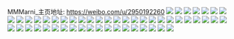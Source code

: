 MMMarni_主页地址: https://weibo.com/u/2950192260 
![](https://wx4.sinaimg.cn/mw2000/afd85c84ly1h928uoiv12j21u02n2hdt.jpg) 
![](https://wx4.sinaimg.cn/mw2000/afd85c84ly1h928umdru0j21zc2n47wi.jpg) 
![](https://wx4.sinaimg.cn/mw2000/afd85c84ly1h9107f9groj20zo1bkau3.jpg) 
![](https://wx4.sinaimg.cn/mw2000/afd85c84ly1h910c0h8ybj222o340qv7.jpg) 
![](https://wx4.sinaimg.cn/mw2000/afd85c84ly1h910db4i2aj22c03401kz.jpg) 
![](https://wx4.sinaimg.cn/mw2000/afd85c84ly1h9107h0hmvj20zn1bktsf.jpg) 
![](https://wx4.sinaimg.cn/mw2000/afd85c84ly1h910bxsxpdj22c03407wi.jpg) 
![](https://wx4.sinaimg.cn/mw2000/afd85c84ly1h9107otw02j21ua2gehdu.jpg) 
![](https://wx4.sinaimg.cn/mw2000/afd85c84ly1h82qm6j4v6j21hc0u07e8.jpg) 
![](https://wx4.sinaimg.cn/mw2000/afd85c84ly1h82qm7b0gnj21hc0u0gyp.jpg) 
![](https://wx4.sinaimg.cn/mw2000/afd85c84ly1h7mawrvnkfj21o02807wi.jpg) 
![](https://wx4.sinaimg.cn/mw2000/afd85c84ly1h7mawq54jij21o0280b2a.jpg) 
![](https://wx4.sinaimg.cn/mw2000/afd85c84ly1h7mawwyu01j21o0280hdu.jpg) 
![](https://wx4.sinaimg.cn/mw2000/afd85c84ly1h7mawujmrjj21o0280x6p.jpg) 
![](https://wx4.sinaimg.cn/mw2000/afd85c84ly1h7l27qxbzdj20u0140k09.jpg) 
![](https://wx4.sinaimg.cn/mw2000/afd85c84ly1h7l27qjtnoj20u00u0wka.jpg) 
![](https://wx4.sinaimg.cn/mw2000/afd85c84ly1h7jtvefj71j20u0140ahe.jpg) 
![](https://wx4.sinaimg.cn/mw2000/afd85c84ly1h6jazsdyrgj21o02801kx.jpg) 
![](https://wx4.sinaimg.cn/mw2000/afd85c84ly1h6jaxbfrcdj21o0280drt.jpg) 
![](https://wx4.sinaimg.cn/mw2000/afd85c84ly1h6jazfb1pzj21o0280qfi.jpg) 
![](https://wx4.sinaimg.cn/mw2000/afd85c84ly1h6jax9rog2j21o02807wh.jpg) 
![](https://wx4.sinaimg.cn/mw2000/afd85c84ly1gz50fcu8btj20u0140k11.jpg) 
![](https://wx4.sinaimg.cn/mw2000/afd85c84ly1gz50fe1kvcj20u0140ti3.jpg) 
![](https://wx4.sinaimg.cn/mw2000/afd85c84ly1gxtwqttmimj20u014oqbt.jpg) 
![](https://wx4.sinaimg.cn/mw2000/afd85c84ly1gxtwquheeuj20u01400yk.jpg) 
![](https://wx4.sinaimg.cn/mw2000/afd85c84ly1gxtwqw1nthj20u02ai7my.jpg) 
![](https://wx4.sinaimg.cn/mw2000/afd85c84ly1gxtwqwr6lbj21400u0117.jpg) 
![](https://wx4.sinaimg.cn/mw2000/afd85c84ly1gprflsap6lj20n01a0n8h.jpg) 
![](https://wx4.sinaimg.cn/mw2000/afd85c84ly1gprfm56fg3j20n01a0ncq.jpg) 
![](https://wx4.sinaimg.cn/mw2000/afd85c84ly1gprflqomqzj20n00yi12u.jpg) 
![](https://wx4.sinaimg.cn/mw2000/afd85c84ly1gprflrp15mj20u0140dtx.jpg) 
![](https://wx4.sinaimg.cn/mw2000/afd85c84ly1gn81yh7natj21400u07gm.jpg) 
![](https://wx4.sinaimg.cn/mw2000/afd85c84ly1gn81yhsud8j20u011pqdj.jpg) 
![](https://wx4.sinaimg.cn/mw2000/afd85c84ly1g0r6cnmpfnj20qo0qonlk.jpg) 
![](https://wx4.sinaimg.cn/mw2000/afd85c84ly1g0r6cnxt1rj20qo0k0aqt.jpg) 
![](https://wx4.sinaimg.cn/mw2000/afd85c84ly1g0r6co9du7j20qo0qoh95.jpg) 
![](https://wx4.sinaimg.cn/mw2000/afd85c84ly1g0r6cot8laj20qo0zk1kx.jpg) 
![](https://wx4.sinaimg.cn/mw2000/afd85c84ly1g0r6cp97i4j20qo0qo4p4.jpg) 
![](https://wx4.sinaimg.cn/mw2000/afd85c84ly1g0r6cpnpz5j20qo0k0k6f.jpg) 
![](https://wx4.sinaimg.cn/mw2000/afd85c84ly1g0r6cn746kj20qo0k0k8j.jpg) 
![](https://wx4.sinaimg.cn/mw2000/afd85c84ly1g0r6cq1o97j20qo0qonoz.jpg) 
![](https://wx4.sinaimg.cn/mw2000/afd85c84ly1g0r6cqh6unj20ku0va7wh.jpg) 
![](https://wx4.sinaimg.cn/mw2000/afd85c84ly1fz44y4876wj22c02c0x6r.jpg) 
![](https://wx4.sinaimg.cn/mw2000/afd85c84ly1fz44y2fnm2j22c02c0npi.jpg) 
![](https://wx4.sinaimg.cn/mw2000/afd85c84ly1fz44y6cvcaj22c02c0u11.jpg) 
![](https://wx4.sinaimg.cn/mw2000/afd85c84ly1fz44y8itkhj22c02c0kjp.jpg) 
![](https://wx4.sinaimg.cn/mw2000/afd85c84ly1fz44z3suv4j22c02c0qpt.jpg) 
![](https://wx4.sinaimg.cn/mw2000/afd85c84ly1fz44z2fe8rj22c02c0qg6.jpg) 
![](https://wx4.sinaimg.cn/mw2000/afd85c84ly1fz44z65lhsj22c02c0e86.jpg) 
![](https://wx4.sinaimg.cn/mw2000/afd85c84ly1fz44z80qlrj22c02c07wl.jpg) 
![](https://wx4.sinaimg.cn/mw2000/afd85c84ly1fz44zb241ej22c03404qy.jpg) 
